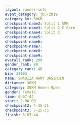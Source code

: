 ```yaml
---
layout: runner-info 
event_category: jbu-2019 
category_km: 30KM 
checkpoint-name2: Split 1 SMK 
checkpoint-name3: Split 2 E Farm 
checkpoint-name4: Split 3 
checkpoint-name5: 
checkpoint-name6: 
checkpoint-name7: 
checkpoint-name8: 
checkpoint-name9: 
overall_rank: 299
gender_rank: 84
category_rank: 46
bib: 33003
name: SHADIZA HANY BASIRDIN
distance: 30KM
category: 30KM Women Open
gender: Female
time: 6-07-44
start: 2-00-00
checkpoint2: 4-35-21
checkpoint3: 7-25-35
finish: 8-07-44
---
```

